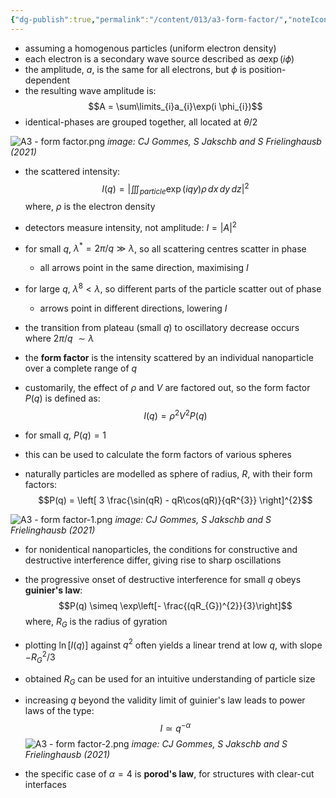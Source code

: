 ```yaml
---
{"dg-publish":true,"permalink":"/content/013/a3-form-factor/","noteIcon":"1","created":"2025-08-15T07:51:16.989+01:00","updated":"2025-08-15T09:12:39.489+01:00"}
---
```


- assuming a homogenous particles (uniform electron density)
- each electron is a secondary wave source described as $a \exp(i\phi)$
- the amplitude, $a$, is the same for all electrons, but $\phi$ is position-dependent
- the resulting wave amplitude is:
$$A = \sum\limits_{i}a_{i}\exp(i \phi_{i})$$
- identical-phases are grouped together, all located at $\theta/2$

![A3 - form factor.png](/img/user/pics/A3%20-%20form%20factor.png)
*image: CJ Gommes, S Jakschb and S Frielinghausb (2021)*

- the scattered intensity:
$$I(q) = \left| \iiint_{particle} \exp(iqy) \rho  \,dx\,dy\,dz \right|^{2}$$
	where, $\rho$ is the electron density

- detectors measure intensity, not amplitude: $I = |A|^{2}$
- for small $q$, $\lambda^{*} =  2\pi/q \gg \lambda$, so all scattering centres scatter in phase
	- all arrows point in the same direction, maximising $I$
- for large $q$, $\lambda^{8} < \lambda$, so different parts of the particle scatter out of phase
	- arrows point in different directions, lowering $I$

- the transition from plateau (small ${} q$) to oscillatory decrease occurs where $2\pi/q  ~\sim \lambda$

- the **form factor** is the intensity scattered by an individual nanoparticle over a complete range of $q$
- customarily, the effect of $\rho$ and $V$ are factored out, so the form factor $P(q)$ is defined as:
$$I(q) = \rho^{2}V^{2} P(q)$$
- for small $q$, $P(q) = 1$
- this can be used to calculate the form factors of various spheres
- naturally particles are modelled as sphere of radius, $R$, with their form factors:
$$P(q) = \left[  3 \frac{\sin(qR) - qR\cos(qR)}{qR^{3}} \right]^{2}$$

![A3 - form factor-1.png](/img/user/pics/A3%20-%20form%20factor-1.png)
*image: CJ Gommes, S Jakschb and S Frielinghausb (2021)*

- for nonidentical nanoparticles, the conditions for constructive and destructive interference differ, giving rise to sharp oscillations
- the progressive onset of destructive interference for small $q$ obeys **guinier's law**:
$$P(q) \simeq \exp\left[- \frac{(qR_{G})^{2}}{3}\right]$$
	where, $R_{G}$ is the radius of gyration
- plotting $\ln[I(q)]$ against $q^{2}$ often yields a linear trend at low $q$, with slope $- R_{G}^{2}/3$
- obtained $R_{G}$ can be used for an intuitive understanding of particle size

- increasing $q$ beyond the validity limit of guinier's law leads to power laws of the type:
$$I \simeq q^{-\alpha}$$
![A3 - form factor-2.png](/img/user/pics/A3%20-%20form%20factor-2.png)
*image: CJ Gommes, S Jakschb and S Frielinghausb (2021)*

- the specific case of $\alpha = 4$ is **porod's law**, for structures with clear-cut interfaces
